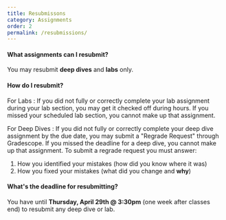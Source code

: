 ```yaml
---
title: Resubmissons
category: Assignments
order: 2
permalink: /resubmissions/
---
```


#### What assignments can I resubmit?
You may resubmit **deep dives** and **labs** only.

#### How do I resubmit?
For Labs
: If you did not fully or correctly complete your lab assignment during your lab section, you may get it checked off during hours. If you missed your scheduled lab section, you cannot make up that assignment.

For Deep Dives
: If you did not fully or correctly complete your deep dive assignment by the due date, you may submit a "Regrade Request" through Gradescope. If you missed the deadline for a deep dive, you cannot make up that assignment. To submit a regrade request you must answer:
1. How you identified your mistakes (how did you know where it was)
2. How you fixed your mistakes (what did you change and **why**)

#### What's the deadline for resubmitting?
You have until **Thursday, April 29th @ 3:30pm** (one week after classes end) to resubmit any deep dive or lab.
